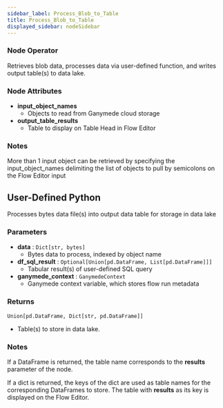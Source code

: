 ```yaml
---
sidebar_label: Process_Blob_to_Table
title: Process_Blob_to_Table
displayed_sidebar: nodeSidebar
---
```


### Node Operator
Retrieves blob data, processes data via user-defined function, and writes output table(s)
to data lake.


### Node Attributes
- **input_object_names**
  - Objects to read from Ganymede cloud storage
- **output_table_results**
  - Table to display on Table Head in Flow Editor


### Notes
More than 1 input object can be retrieved by specifying the input_object_names
delimiting the list of objects to pull by semicolons on the Flow Editor input
## User-Defined Python
Processes bytes data file(s) into output data table for storage in data lake


### Parameters
- **data** : `Dict[str, bytes]`
    - Bytes data to process, indexed by object name
- **df_sql_result** : `Optional[Union[pd.DataFrame, List[pd.DataFrame]]]`
    - Tabular result(s) of user-defined SQL query
- **ganymede_context** : `GanymedeContext`
    - Ganymede context variable, which stores flow run metadata


### Returns
`Union[pd.DataFrame, Dict[str, pd.DataFrame]]`
  - Table(s) to store in data lake.


### Notes
If a DataFrame is returned, the table name corresponds to the **results** parameter of the node.

If a dict is returned, the keys of the dict are used as table names for the corresponding
DataFrames to store.  The table with **results** as its key is displayed on the Flow Editor.
